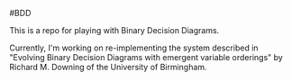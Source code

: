 #BDD

This is a repo for playing with Binary Decision Diagrams.

Currently, I'm working on re-implementing the system described in "Evolving
Binary Decision Diagrams with emergent variable orderings" by Richard M.
Downing of the University of Birmingham.
